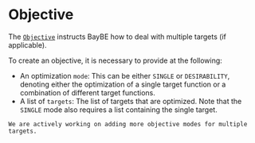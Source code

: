 # Objective

The [`Objective`](baybe.objective.Objective) instructs BayBE how to deal with multiple 
targets (if applicable).

To create an objective, it is necessary to provide at the following:
* An optimization ``mode``: This can be either ``SINGLE`` or ``DESIRABILITY``, 
  denoting either the optimization of a single target function or a combination of 
  different target functions.
* A list of ``targets``: The list of targets that are optimized. Note that the 
  ``SINGLE`` mode also requires a list containing the single target.

```{note}
We are actively working on adding more objective modes for multiple targets.
```
